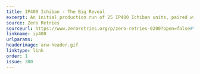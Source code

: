 ```yaml
---
title: IP400 Ichiban - The Big Reveal
excerpt: An initial production run of 25 IP400 Ichiban units, paired with Raspberry Pi Zero 2 Ws, with the latest software on a MicroSD card, are in production. 
source: Zero Retries
sourceurl: https://www.zeroretries.org/p/zero-retries-0200?open=false#%C2%A7ip-ichiban-the-big-reveal
linkname: ip400
urlparams: 
headerimage: arw-header.gif
linktype: link
order: 1
issue: 380
---
```

